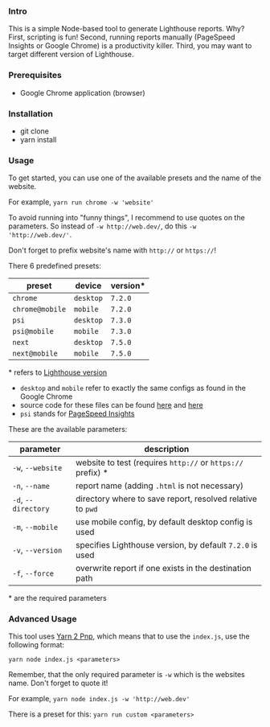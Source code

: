 ### Intro

This is a simple Node-based tool to generate Lighthouse reports. Why? First, scripting is fun! Second, running reports manually (PageSpeed Insights or Google Chrome) is a productivity killer. Third, you may want to target different version of Lighthouse.

### Prerequisites

- Google Chrome application (browser)

### Installation

- git clone
- yarn install

### Usage

To get started, you can use one of the available presets and the name of the website.

For example, `yarn run chrome -w 'website'`

To avoid running into "funny things", I recommend to use quotes on the parameters. So instead of `-w http://web.dev/`, do this `-w 'http://web.dev/'`.

Don't forget to prefix website's name with `http://` or `https://`!

There 6 predefined presets:

| preset          | device    | version\* |
| --------------- | --------- | --------- |
| `chrome`        | `desktop` | `7.2.0`   |
| `chrome@mobile` | `mobile`  | `7.2.0`   |
| `psi`           | `desktop` | `7.3.0`   |
| `psi@mobile`    | `mobile`  | `7.3.0`   |
| `next`          | `desktop` | `7.5.0`   |
| `next@mobile`   | `mobile`  | `7.5.0`   |

\* refers to [Lighthouse version](https://github.com/GoogleChrome/lighthouse/releases)

- `desktop` and `mobile` refer to exactly the same configs as found in the Google Chrome
- source code for these files can be found [here](https://github.com/GoogleChrome/lighthouse/blob/master/lighthouse-core/config/lr-desktop-config.js) and [here](https://github.com/GoogleChrome/lighthouse/blob/master/lighthouse-core/config/lr-mobile-config.js)
- `psi` stands for [PageSpeed Insights](https://developers.google.com/speed/pagespeed/insights/)

These are the available parameters:

| parameter           | description                                                  |
| ------------------- | ------------------------------------------------------------ |
| `-w`, `--website`   | website to test (requires `http://` or `https://` prefix) \* |
| `-n`, `--name`      | report name (adding `.html` is not necessary)                |
| `-d`, `--directory` | directory where to save report, resolved relative to `pwd`   |
| `-m`, `--mobile`    | use mobile config, by default desktop config is used         |
| `-v`, `--version`   | specifies Lighthouse version, by default `7.2.0` is used     |
| `-f`, `--force`     | overwrite report if one exists in the destination path       |

\* are the required parameters

### Advanced Usage

This tool uses [Yarn 2 Pnp](https://yarnpkg.com/features/pnp), which means that to use the `index.js`, use the following format:

`yarn node index.js <parameters>`

Remember, that the only required parameter is `-w` which is the websites name. Don't forget to quote it!

For example, `yarn node index.js -w 'http://web.dev'`

There is a preset for this: `yarn run custom <parameters>`
